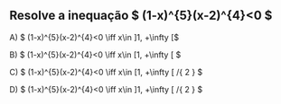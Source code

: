 
## Resolve a inequação $ (1-x)^{5}(x-2)^{4}<0 $ 

A) $ (1-x)^{5}(x-2)^{4}<0 \iff x\in ]1, +\infty [$ 

B) $ (1-x)^{5}(x-2)^{4}<0 \iff x\in [1, +\infty [  $

C) $ (1-x)^{5}(x-2)^{4}<0 \iff x\in [1, +\infty [ /\{ 2 \}  $

D) $ (1-x)^{5}(x-2)^{4}<0 \iff x\in ]1, +\infty [ /\{ 2 \}  $


